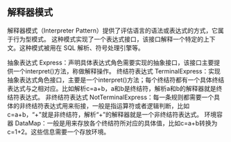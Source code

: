 ## 解释器模式 ##
解释器模式（Interpreter Pattern）提供了评估语言的语法或表达式的方式，它属于行为型模式。
这种模式实现了一个表达式接口，该接口解释一个特定的上下文。这种模式被用在 SQL 解析、符号处理引擎等。

抽象表达式
Express：声明具体表达式角色需要实现的抽象接口，该接口主要提供一个interpret()方法，称做解释操作。
终结符表达式
TerminalExpress：实现抽象表达式角色接口，主要是一个interpret()方法；每个终结符都有一个具体终结表达式与之相对应。比如解析c=a+b，a和b是终结符，解析a和b的解释器就是终结符表达式。
非终结符表达式
NotTerminalExpress：每一条规则都需要一个具体的非终结符表达式用来衔接，一般是指运算符或者逻辑判断，比如c=a+b，“+"就是非终结符，解析“+”的解释器就是一个非终结符表达式。
环境容器
DataMap：一般是用来存放各个终结符所对应的具体值，比如c=a+b转换为c=1+2。这些信息需要一个存放环境。